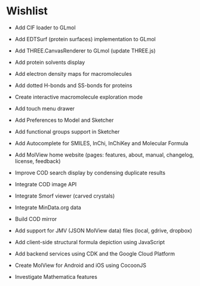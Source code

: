 Wishlist
========

- Add CIF loader to GLmol
- Add EDTSurf (protein surfaces) implementation to GLmol
- Add THREE.CanvasRenderer to GLmol (update THREE.js)
- Add protein solvents display
- Add electron density maps for macromolecules
- Add dotted H-bonds and SS-bonds for proteins
- Create interactive macromolecule exploration mode

- Add touch menu drawer
- Add Preferences to Model and Sketcher
- Add functional groups support in Sketcher
- Add Autocomplete for SMILES, InChi, InChiKey and Molecular Formula
- Add MolView home website (pages: features, about, manual, changelog, license, feedback)

- Improve COD search display by condensing duplicate results
- Integrate COD image API
- Integrate Smorf viewer (carved crystals)
- Integrate MinData.org data
- Build COD mirror

- Add support for JMV (JSON MolView data) files (local, gdrive, dropbox)
- Add client-side structural formula depiction using JavaScript
- Add backend services using CDK and the Google Cloud Platform
- Create MolView for Android and iOS using CocoonJS
- Investigate Mathematica features
